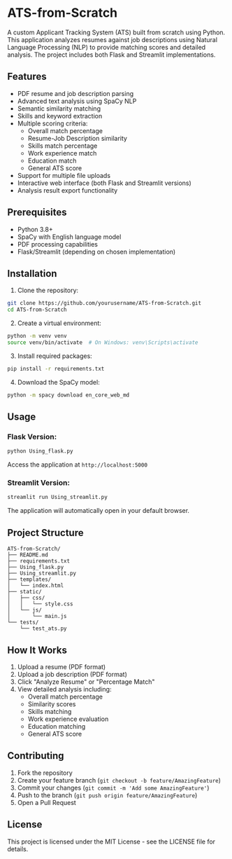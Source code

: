 # ATS-from-Scratch

A custom Applicant Tracking System (ATS) built from scratch using Python. This application analyzes resumes against job descriptions using Natural Language Processing (NLP) to provide matching scores and detailed analysis. The project includes both Flask and Streamlit implementations.

## Features

- PDF resume and job description parsing
- Advanced text analysis using SpaCy NLP
- Semantic similarity matching
- Skills and keyword extraction
- Multiple scoring criteria:
  - Overall match percentage
  - Resume-Job Description similarity
  - Skills match percentage
  - Work experience match
  - Education match
  - General ATS score
- Support for multiple file uploads
- Interactive web interface (both Flask and Streamlit versions)
- Analysis result export functionality

## Prerequisites

- Python 3.8+
- SpaCy with English language model
- PDF processing capabilities
- Flask/Streamlit (depending on chosen implementation)

## Installation

1. Clone the repository:
```bash
git clone https://github.com/yourusername/ATS-from-Scratch.git
cd ATS-from-Scratch
```

2. Create a virtual environment:
```bash
python -m venv venv
source venv/bin/activate  # On Windows: venv\Scripts\activate
```

3. Install required packages:
```bash
pip install -r requirements.txt
```

4. Download the SpaCy model:
```bash
python -m spacy download en_core_web_md
```

## Usage

### Flask Version:
```bash
python Using_flask.py
```
Access the application at `http://localhost:5000`

### Streamlit Version:
```bash
streamlit run Using_streamlit.py
```
The application will automatically open in your default browser.

## Project Structure
```
ATS-from-Scratch/
├── README.md
├── requirements.txt
├── Using_flask.py
├── Using_streamlit.py
├── templates/
│   └── index.html
├── static/
│   ├── css/
│   │   └── style.css
│   └── js/
│       └── main.js
└── tests/
    └── test_ats.py
```

## How It Works

1. Upload a resume (PDF format)
2. Upload a job description (PDF format)
3. Click "Analyze Resume" or "Percentage Match"
4. View detailed analysis including:
   - Overall match percentage
   - Similarity scores
   - Skills matching
   - Work experience evaluation
   - Education matching
   - General ATS score

## Contributing

1. Fork the repository
2. Create your feature branch (`git checkout -b feature/AmazingFeature`)
3. Commit your changes (`git commit -m 'Add some AmazingFeature'`)
4. Push to the branch (`git push origin feature/AmazingFeature`)
5. Open a Pull Request

## License

This project is licensed under the MIT License - see the LICENSE file for details.
